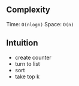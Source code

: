 ## Complexity
Time: `O(nlogn)`
Space: `O(n)`

## Intuition

- create counter 
- turn to list
- sort
- take top k